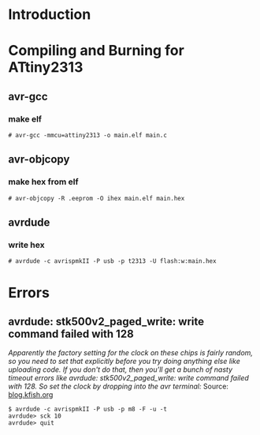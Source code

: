# Introduction #


# Compiling and Burning for ATtiny2313 #
## avr-gcc ##
### make elf ###
```
# avr-gcc -mmcu=attiny2313 -o main.elf main.c
```
## avr-objcopy ##
### make hex from elf ###
```
# avr-objcopy -R .eeprom -O ihex main.elf main.hex
```
## avrdude ##
### write hex ###
```
# avrdude -c avrispmkII -P usb -p t2313 -U flash:w:main.hex
```

# Errors #
## avrdude: stk500v2\_paged\_write: write command failed with 128 ##
_Apparently the factory setting for the clock on these chips is fairly random, so you need to set that explicitly before you try doing anything else like uploading code. If you don't do that, then you'll get a bunch of nasty timeout errors like avrdude: stk500v2\_paged\_write: write command failed with 128. So set the clock by dropping into the avr terminal:_
Source: [blog.kfish.org](http://blog.kfish.org/2007/02/atmel-avr-isp-mkii-avrdude-ubuntu.html)
```
$ avrdude -c avrispmkII -P usb -p m8 -F -u -t
avrdude> sck 10
avrdude> quit
```